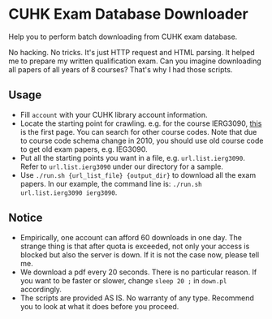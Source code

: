 # CUHK Exam Database Downloader

Help you to perform batch downloading from CUHK exam database. 

No hacking. No tricks. It's just HTTP request and HTML parsing. 
It helped me to prepare my written qualification exam. 
Can you imagine downloading all papers of all years of 8 courses? 
That's why I had those scripts.

## Usage

   * Fill `account` with your CUHK library account information. 
   * Locate the starting point for crawling. 
   e.g. for the course IERG3090, 
   [this](http://library.cuhk.edu.hk:81/search~S0?/cierg3090/cierg3090/1%2C1%2C2%2CE/frameset&FF=cierg3090&1%2C%2C2)
   is the first page.
   You can search for other course codes.
   Note that due to course code schema change in 2010, 
   you should use old course code to get old exam papers, e.g. IEG3090.
   * Put all the starting points you want in a file, e.g. `url.list.ierg3090`.
   Refer to `url.list.ierg3090` under our directory for a sample.
   * Use `./run.sh {url_list_file} {output_dir}` to download all the exam papers. 
   In our example, the command line is: `./run.sh url.list.ierg3090 ierg3090`.

## Notice

   * Empirically, one account can afford 60 downloads in one day. 
   The strange thing is that after quota is exceeded, 
   not only your access is blocked but also the server is down. 
   If it is not the case now, please tell me. 
   * We download a pdf every 20 seconds. 
   There is no particular reason. 
   If you want to be faster or slower, change `sleep 20 ;` in `down.pl` accordingly. 
   * The scripts are provided AS IS. No warranty of any type. 
   Recommend you to look at what it does before you proceed. 


